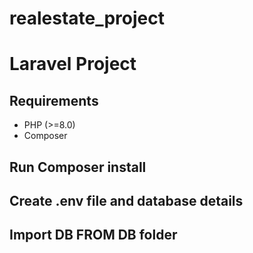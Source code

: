 # realestate_project

# Laravel Project

## Requirements
- PHP (>=8.0)
- Composer

## Run Composer install
## Create .env file and database details 
## Import DB FROM DB folder

